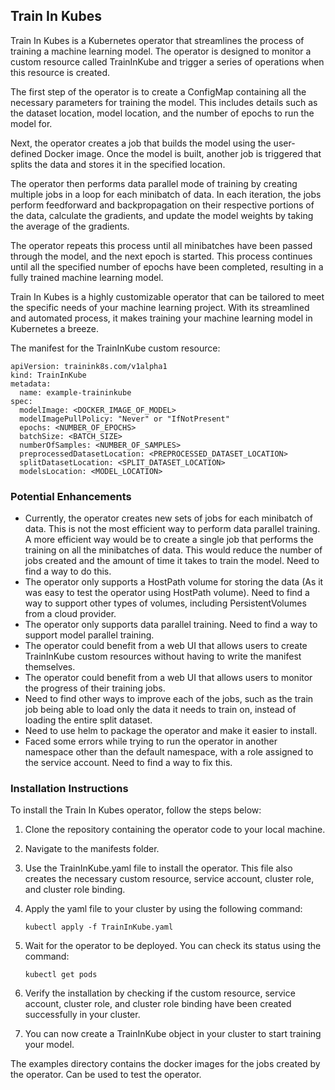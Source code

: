 ## Train In Kubes

Train In Kubes is a Kubernetes operator that streamlines the process of training a machine learning model. The operator is designed to monitor a custom resource called TrainInKube and trigger a series of operations when this resource is created.

The first step of the operator is to create a ConfigMap containing all the necessary parameters for training the model. This includes details such as the dataset location, model location, and the number of epochs to run the model for.

Next, the operator creates a job that builds the model using the user-defined Docker image. Once the model is built, another job is triggered that splits the data and stores it in the specified location.

The operator then performs data parallel mode of training by creating multiple jobs in a loop for each minibatch of data. In each iteration, the jobs perform feedforward and backpropagation on their respective portions of the data, calculate the gradients, and update the model weights by taking the average of the gradients.

The operator repeats this process until all minibatches have been passed through the model, and the next epoch is started. This process continues until all the specified number of epochs have been completed, resulting in a fully trained machine learning model.

Train In Kubes is a highly customizable operator that can be tailored to meet the specific needs of your machine learning project. With its streamlined and automated process, it makes training your machine learning model in Kubernetes a breeze.

The manifest for the TrainInKube custom resource:

```
apiVersion: trainink8s.com/v1alpha1
kind: TrainInKube
metadata:
  name: example-traininkube
spec:
  modelImage: <DOCKER_IMAGE_OF_MODEL>
  modelImagePullPolicy: "Never" or "IfNotPresent"
  epochs: <NUMBER_OF_EPOCHS>
  batchSize: <BATCH_SIZE>
  numberOfSamples: <NUMBER_OF_SAMPLES>
  preprocessedDatasetLocation: <PREPROCESSED_DATASET_LOCATION>
  splitDatasetLocation: <SPLIT_DATASET_LOCATION>
  modelsLocation: <MODEL_LOCATION>
```

### Potential Enhancements

- Currently, the operator creates new sets of jobs for each minibatch of data. This is not the most efficient way to perform data parallel training. A more efficient way would be to create a single job that performs the training on all the minibatches of data. This would reduce the number of jobs created and the amount of time it takes to train the model. Need to find a way to do this.
- The operator only supports a HostPath volume for storing the data (As it was easy to test the operator using HostPath volume). Need to find a way to support other types of volumes, including PersistentVolumes from a cloud provider.
- The operator only supports data parallel training. Need to find a way to support model parallel training.
- The operator could benefit from a web UI that allows users to create TrainInKube custom resources without having to write the manifest themselves.
- The operator could benefit from a web UI that allows users to monitor the progress of their training jobs.
- Need to find other ways to improve each of the jobs, such as the train job being able to load only the data it needs to train on, instead of loading the entire split dataset.
- Need to use helm to package the operator and make it easier to install.
- Faced some errors while trying to run the operator in another namespace other than the default namespace, with a role assigned to the service account. Need to find a way to fix this. 

### Installation Instructions
To install the Train In Kubes operator, follow the steps below:

1. Clone the repository containing the operator code to your local machine.

2. Navigate to the manifests folder.

3. Use the TrainInKube.yaml file to install the operator. This file also creates the necessary custom resource, service account, cluster role, and cluster role binding.

4. Apply the yaml file to your cluster by using the following command:

    ```
    kubectl apply -f TrainInKube.yaml
    ```

5. Wait for the operator to be deployed. You can check its status using the command:
    ```
    kubectl get pods
    ```
6. Verify the installation by checking if the custom resource, service account, cluster role, and cluster role binding have been created successfully in your cluster.

7. You can now create a TrainInKube object in your cluster to start training your model.

The examples directory contains the docker images for the jobs created by the operator. Can be used to test the operator.





